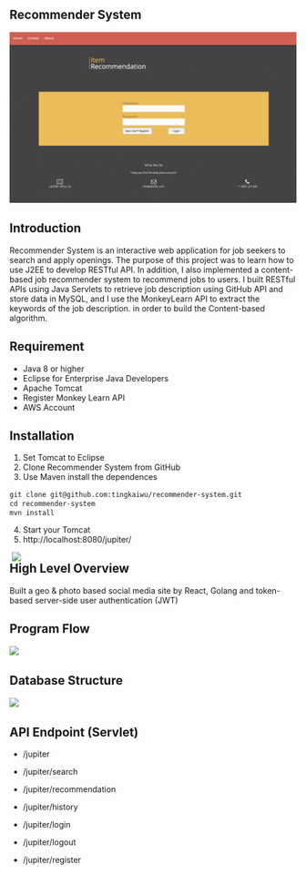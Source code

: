 ## Recommender System

<p>
  <img src="https://github.com/tingkaiwu/tingkaiwu/blob/master/recommender.gif">
</p>

## Introduction

Recommender System is an interactive web application for job seekers to search and apply openings. 
The purpose of this project was to learn how to use J2EE to develop RESTful API. 
In addition, I also implemented a content-based  job recommender system to recommend jobs to users. 
I built RESTful APIs using Java Servlets to retrieve job description using GitHub API and store data in MySQL, 
and I use the MonkeyLearn API to extract the keywords of the job description. in order to build the Content-based algorithm.

## Requirement
- Java 8 or higher
- Eclipse for Enterprise Java Developers
- Apache Tomcat
- Register Monkey Learn API
- AWS Account

## Installation
1. Set Tomcat to Eclipse
2. Clone Recommender System from GitHub
3. Use Maven install the dependences

```
git clone git@github.com:tingkaiwu/recommender-system.git
cd recommender-system
mvn install
```

4. Start your Tomcat
5. http://localhost:8080/jupiter/



<p>
  <img width="500" align='right' src="https://github.com/tingkaiwu/recommender-system/blob/master/readme.image/recommender.png?raw=true">
</p>

## High Level Overview

Built a geo & photo based social media site by React, Golang and token-based server-side user authentication (JWT)

## Program Flow
<p>
  <img src="https://github.com/tingkaiwu/recommender-system/blob/master/readme.image/recommender_functions.png">
</p>

## Database Structure
<p>
  <img src="https://github.com/tingkaiwu/recommender-system/blob/master/readme.image/recommender_database.png">
</p>

<!--
<p align=center>
  <img src="https://github.com/tingkaiwu/recommender-system/blob/master/readme.image/recommender_auth.png">
</p>

<p align=center>
  <img src="https://github.com/tingkaiwu/recommender-system/blob/master/readme.image/recommender_method.png">
</p>

<p align=center>
  <img src="https://github.com/tingkaiwu/recommender-system/blob/master/readme.image/recommender_recommend_structure.png">
</p>
-->

## API Endpoint (Servlet)
- /jupiter

- /jupiter/search

- /jupiter/recommendation

- /jupiter/history

- /jupiter/login

- /jupiter/logout

- /jupiter/register

<!--
名字
簡介/目的
功能
安裝配置
快速教程
API 文档
-->
